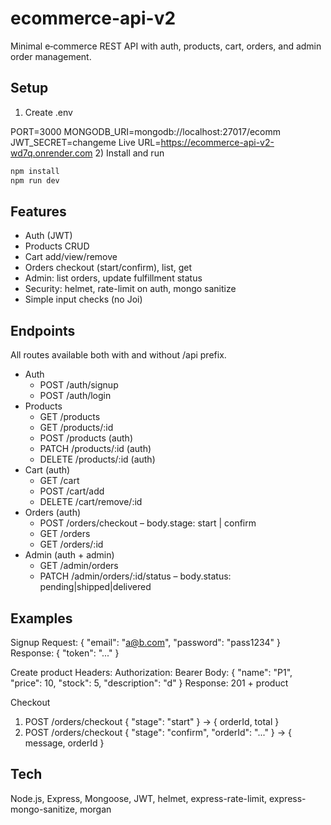 # ecommerce-api-v2

Minimal e‑commerce REST API with auth, products, cart, orders, and admin order management.

## Setup

1) Create .env

PORT=3000
MONGODB_URI=mongodb://localhost:27017/ecomm
JWT_SECRET=changeme
Live URL=https://ecommerce-api-v2-wd7q.onrender.com
2) Install and run

```bash
npm install
npm run dev
```

## Features

- Auth (JWT)
- Products CRUD
- Cart add/view/remove
- Orders checkout (start/confirm), list, get
- Admin: list orders, update fulfillment status
- Security: helmet, rate-limit on auth, mongo sanitize
- Simple input checks (no Joi)

## Endpoints

All routes available both with and without /api prefix.

- Auth
  - POST /auth/signup
  - POST /auth/login
- Products
  - GET /products
  - GET /products/:id
  - POST /products (auth)
  - PATCH /products/:id (auth)
  - DELETE /products/:id (auth)
- Cart (auth)
  - GET /cart
  - POST /cart/add
  - DELETE /cart/remove/:id
- Orders (auth)
  - POST /orders/checkout – body.stage: start | confirm
  - GET /orders
  - GET /orders/:id
- Admin (auth + admin)
  - GET /admin/orders
  - PATCH /admin/orders/:id/status – body.status: pending|shipped|delivered

## Examples

Signup
Request: { "email": "a@b.com", "password": "pass1234" }
Response: { "token": "..." }

Create product
Headers: Authorization: Bearer <token>
Body: { "name": "P1", "price": 10, "stock": 5, "description": "d" }
Response: 201 + product

Checkout
1) POST /orders/checkout { "stage": "start" } -> { orderId, total }
2) POST /orders/checkout { "stage": "confirm", "orderId": "..." } -> { message, orderId }

## Tech

Node.js, Express, Mongoose, JWT, helmet, express-rate-limit, express-mongo-sanitize, morgan
